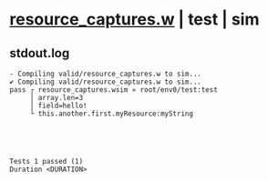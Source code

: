 # [resource_captures.w](../../../../../examples/tests/valid/resource_captures.w) | test | sim

## stdout.log
```log
- Compiling valid/resource_captures.w to sim...
✔ Compiling valid/resource_captures.w to sim...
pass ┌ resource_captures.wsim » root/env0/test:test
     │ array.len=3
     │ field=hello!
     └ this.another.first.myResource:myString
 




Tests 1 passed (1) 
Duration <DURATION>

```

